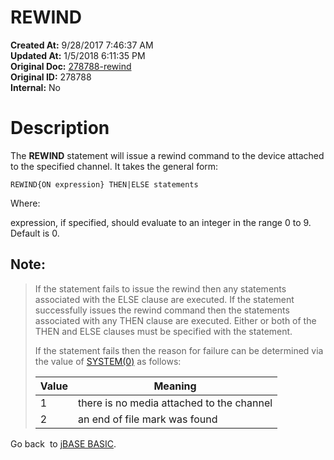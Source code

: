 # REWIND

**Created At:** 9/28/2017 7:46:37 AM  
**Updated At:** 1/5/2018 6:11:35 PM  
**Original Doc:** [278788-rewind](https://docs.jbase.com/36868-jbase-basic/278788-rewind)  
**Original ID:** 278788  
**Internal:** No  


# Description

The **REWIND** statement will issue a rewind command to the device attached to the specified channel. It takes the general form:

```
REWIND{ON expression} THEN|ELSE statements
```

Where:

expression, if specified, should evaluate to an integer in the range 0 to 9. Default is 0.

## Note:


> If the statement fails to issue the rewind then any statements associated with the ELSE clause are executed. If the statement successfully issues the rewind command then the statements associated with any THEN clause are executed. Either or both of the THEN and ELSE clauses must be specified with the statement.
> 
> If the statement fails then the reason for failure can be determined via the value of [SYSTEM(0)](./../system-functions) as follows:
> 
> 
> | Value<br> | Meaning<br> |
> | --- | --- |
> | 1<br> | there is no media attached to the channel<br> |
> | 2<br> | an end of file mark was found<br> |


Go back  to [jBASE BASIC](./../jbase-basic-programmers-reference-guide).
